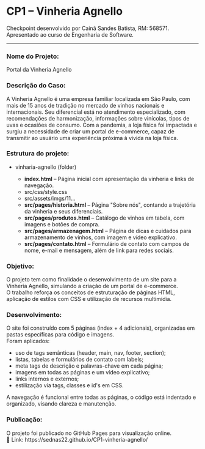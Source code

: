 # CP1 – Vinheria Agnello <br>
Checkpoint desenvolvido por Cainã Sandes Batista, RM: 568571. <br>
Apresentado ao curso de Engenharia de Software. <hr>

<h3>Nome do Projeto:</h3> 
<p>Portal da Vinheria Agnello</p>

<h3>Descrição do Caso:</h3> 
<p>
A Vinheria Agnello é uma empresa familiar localizada em São Paulo, com mais de 15 anos de tradição no mercado de vinhos nacionais e internacionais. 
Seu diferencial está no atendimento especializado, com recomendações de harmonização, informações sobre vinícolas, tipos de uvas e ocasiões de consumo. 
Com a pandemia, a loja física foi impactada e surgiu a necessidade de criar um portal de e-commerce, capaz de transmitir ao usuário uma experiência próxima à vivida na loja física.
</p>

<h3>Estrutura do projeto:</h3> <p>
<ul>
  <li>vinharia-agnello (folder)</li>
  <ul>
    <b><li>index.html</b> – Página inicial com apresentação da vinheria e links de navegação.</li>
    <li>src/css/style.css</li>
    <li>src/assets/imgs/11...</li>
    <li><b>src/pages/historia.html</b> – Página "Sobre nós", contando a trajetória da vinheria e seus diferenciais.</li>
    <li><b>src/pages/produtos.html</b> – Catálogo de vinhos em tabela, com imagens e botões de compra.</li>
    <li><b>src/pages/armazenagem.html</b> – Página de dicas e cuidados para armazenamento de vinhos, com imagem e vídeo explicativo.</li>
    <li><b>src/pages/contato.html</b> – Formulário de contato com campos de nome, e-mail e mensagem, além de link para redes sociais.</li>
</ul>
  </ul>
</ul>

<h3>Objetivo:</h3> <p>
O projeto tem como finalidade o desenvolvimento de um site para a Vinheria Agnello, simulando a criação de um portal de e-commerce. <br>
O trabalho reforça os conceitos de estruturação de páginas HTML, aplicação de estilos com CSS e utilização de recursos multimídia. <p>

<h3>Desenvolvimento:</h3> <p>
O site foi construído com 5 páginas (index + 4 adicionais), organizadas em pastas específicas para código e imagens. <br>
Foram aplicados:
<ul>
  <li>uso de tags semânticas (header, main, nav, footer, section);</li>
  <li>listas, tabelas e formulários de contato com labels;</li>
  <li>meta tags de descrição e palavras-chave em cada página;</li>
  <li>imagens em todas as páginas e um vídeo explicativo;</li>
  <li>links internos e externos;</li>
  <li>estilização via tags, classes e id's em CSS.</li>
</ul>
<p>
A navegação é funcional entre todas as páginas, o código está indentado e organizado, visando clareza e manutenção.
</p>

<h3>Publicação:</h3> <p>
O projeto foi publicado no GitHub Pages para visualização online. <br>
🔗 Link: https://sednas22.github.io/CP1-vinheria-agnello/
</p>





